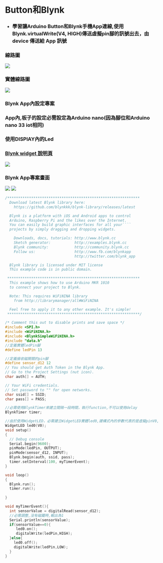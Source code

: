 # Button和Blynk
- ### 學習讓Arduino Button和Blynk手機App連線,使用Blynk.virtualWrite(V4, HIGH)傳送虛擬pin腳的訊號出去，由device 傳送給 App 訊號
### 線路圖
![](Button_bb.png)

### 實體線路圖
![](IMG_0372.jpg)

### Blynk App內設定專案
### App內,板子的設定必需設定為Arduino nano(因為腳位和Arduino nano 33 iot相同)
### 使用DISPlAY內的Led
### [Blynk widget 說明頁](https://docs.blynk.io/en/blynk.apps/widgets)
![](IMG_1BF.jpeg)

### Blynk App專案畫面 
![](IMG_A3E918CFDDDF-1.jpeg)
![](IMG_AD5BDB402A9D-1.jpeg)




```C++
/*************************************************************
  Download latest Blynk library here:
    https://github.com/blynkkk/blynk-library/releases/latest

  Blynk is a platform with iOS and Android apps to control
  Arduino, Raspberry Pi and the likes over the Internet.
  You can easily build graphic interfaces for all your````
  projects by simply dragging and dropping widgets.

    Downloads, docs, tutorials: http://www.blynk.cc
    Sketch generator:           http://examples.blynk.cc
    Blynk community:            http://community.blynk.cc
    Follow us:                  http://www.fb.com/blynkapp
                                http://twitter.com/blynk_app

  Blynk library is licensed under MIT license
  This example code is in public domain.

 *************************************************************
  This example shows how to use Arduino MKR 1010
  to connect your project to Blynk.

  Note: This requires WiFiNINA library
    from http://librarymanager/all#WiFiNINA

  Feel free to apply it to any other example. It's simple!
 *************************************************************/

/* Comment this out to disable prints and save space */
#include <SPI.h>
#include <WiFiNINA.h>
#include <BlynkSimpleWiFiNINA.h>
#include "data.h"
//定義實體ledPin腳
#define ledPin 13

//定義接收磁開關的pin腳
#define sensor_d12 12
// You should get Auth Token in the Blynk App.
// Go to the Project Settings (nut icon).
char auth[] = AUTH;

// Your WiFi credentials.
// Set password to "" for open networks.
char ssid[] = SSID;
char pass[] = PASS;

//必需使用BlynkTimer來建立間隔一段時間，執行function,不可以使用delay
BlynkTimer timer;

//由於使用WidgetLED，必需建立WidgetLED實體led0,建構式內的參數代表的是虛擬pinV0,如果使用led0.on(),代表由device送出on給Server V0,Server V0再傳送給手機app
WidgetLED led0(V0);
void setup()
{
  // Debug console
  Serial.begin(9600);  
  pinMode(ledPin, OUTPUT);
  pinMode(sensor_d12, INPUT);
  Blynk.begin(auth, ssid, pass);
  timer.setInterval(100, myTimerEvent);
}

void loop()
{
  Blynk.run();
  timer.run();
  
}

void myTimerEvent(){  
  int sensorValue = digitalRead(sensor_d12);
  //必需調整,沒有磁鐵時,輸出為1
  Serial.println(sensorValue);
  if(sensorValue==0){
     led0.on();
     digitalWrite(ledPin,HIGH);
  }else{
    led0.off();
    digitalWrite(ledPin,LOW);
  }
}
```

